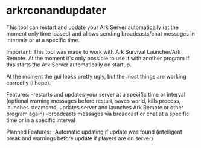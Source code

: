 # arkrconandupdater
This tool can restart and update your Ark Server automatically (at the moment only time-based) and allows sending broadcasts/chat messages in intervals or at a specific time.

Important: This tool was made to work with Ark Survival Launcher/Ark Remote. At the moment it's only possible to use it with another program if this starts the Ark Server automatically on startup.

At the moment the gui looks pretty ugly, but the most things are working correctly (i hope).

Features:
  -restarts and updates your server at a specific time or interval (optional warning messages before restart, saves world, kills process, launches steamcmd, updates server and launches Ark Remote or other program again)
  -broadcasts messages via broadcast or chat at a specific time or in a specific interval
  
  Planned Features:
  -Automatic updating if update was found (intelligent break and warnings before update if players are on server)

